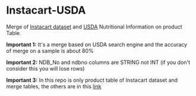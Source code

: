 # Instacart-USDA
Merge of [Instacart dataset](https://www.instacart.com/datasets/grocery-shopping-2017)  and [USDA](https://ndb.nal.usda.gov/ndb/) Nutritional Information
on product Table.

**Important 1:** It's a merge based on USDA search engine and the accuracy of merge on a sample is about 80%

**Important 2:** NDB_No and ndbno columns are STRING not INT (if you don't consider this you will lose rows)

**Important 3:** In this repo is only product table of Instacart dataset and merge tables, the others are in this [link](https://www.instacart.com/datasets/grocery-shopping-2017)
